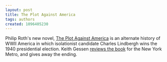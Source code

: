 ```yaml
---
layout: post
title: The Plot Against America
tags: authors
created: 1096405230
---
```

 Philip Roth's new novel, [The Plot Against America](http://www.houghtonmifflinbooks.com/catalog/titledetail.cfm?titleNumber=696222) is an alternate history of WWII America in which isolationist candidate Charles Lindbergh wins the 1940 presidential election. Keith Gessen [reviews the book](http://www.newyorkmetro.com/nymetro/arts/books/reviews/9902/)  for the New York Metro, and gives away the ending.
